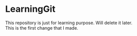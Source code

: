 # LearningGit
This repository is just for learning purpose. Will delete it later.
<br>
This is the first change that I made.
